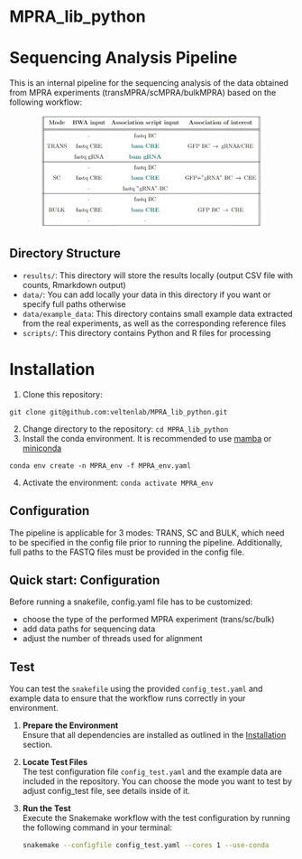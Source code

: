 # MPRA_lib_python

# Sequencing Analysis Pipeline

This is an internal pipeline for the sequencing analysis of the data obtained from MPRA experiments (transMPRA/scMPRA/bulkMPRA) based on the following workflow:

<p align="center">
  <img src="modes.jpg" alt="Description" width="400"/>
</p>

## Directory Structure

- `results/`: This directory will store the results locally (output CSV file with counts, Rmarkdown output)
- `data/`: You can add locally your data in this directory if you want or specify full paths otherwise
- `data/example_data`: This directory contains small example data extracted from the real experiments, as well as the corresponding reference files
- `scripts/`: This directory contains Python and R files for processing


# Installation

1. Clone this repository:
```shell
git clone git@github.com:veltenlab/MPRA_lib_python.git
```
2. Change directory to the repository: `cd MPRA_lib_python`
3. Install the conda environment. It is recommended to use [mamba](https://mamba.readthedocs.io/en/latest/index.html) or [miniconda](https://docs.anaconda.com/miniconda/miniconda-install/)

```shell
conda env create -n MPRA_env -f MPRA_env.yaml 
```
4. Activate the environment: `conda activate MPRA_env`

## Configuration

The pipeline is applicable for 3 modes: TRANS, SC and BULK, which need to be specified in the config file prior to running the pipeline. Additionally, full paths to the FASTQ files must be provided in the config file.

## Quick start: Configuration

Before running a snakefile, config.yaml file has to be customized:
- choose the type of the performed MPRA experiment (trans/sc/bulk)
- add data paths for sequencing data
- adjust the number of threads used for alignment

## Test

You can test the `snakefile` using the provided `config_test.yaml` and example data to ensure that the workflow runs correctly in your environment.

1. **Prepare the Environment**  
   Ensure that all dependencies are installed as outlined in the [Installation](#installation) section.

2. **Locate Test Files**  
   The test configuration file `config_test.yaml` and the example data are included in the repository.
   You can choose the mode you want to test by adjust config_test file, see details inside of it.

3. **Run the Test**  
   Execute the Snakemake workflow with the test configuration by running the following command in your terminal:

   ```bash
   snakemake --configfile config_test.yaml --cores 1 --use-conda
   ```